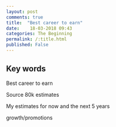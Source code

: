 ```yaml
---
layout: post
comments: true
title:  "Best career to earn"
date:    18-03-2018 09:43
categories: The Beginning
permalink: /:title.html
published: False
---
```



## Key words
Best career to earn

Source
80k estimates

My estimates for now and the next 5 years 


growth/promotions



